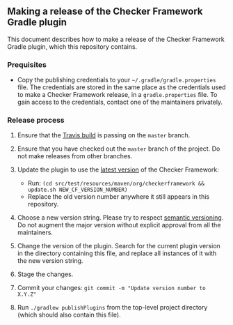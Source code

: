 ## Making a release of the Checker Framework Gradle plugin

This document describes how to make a release of the Checker Framework
Gradle plugin, which this repository contains.

### Prequisites

* Copy the publishing credentials to your `~/.gradle/gradle.properties` file.
The credentials are stored in the same place as the credentials used to make
a Checker Framework release, in a `gradle.properties` file.
To gain access to the credentials, contact one of the maintainers privately.

### Release process

1. Ensure that the
[Travis build](https://travis-ci.com/kelloggm/checkerframework-gradle-plugin/branches)
is passing on the `master` branch.
2. Ensure that you have checked out the `master` branch of the project. Do
not make releases from other branches.
3. Update the plugin to use the [latest version](https://github.com/typetools/checker-framework/blob/master/changelog.txt) of the Checker Framework:
   * Run: `(cd src/test/resources/maven/org/checkerframework && update.sh NEW_CF_VERSION_NUMBER)`
   * Replace the old version number anywhere it still appears in this repository.

4. Choose a new version string. Please try to respect
[semantic versioning](https://semver.org/). Do not augment the major
version without explicit approval from all the maintainers.
5. Change the version of the plugin. Search for the current plugin version
in the directory containing this file, and replace all instances of it
with the new version string.
6. Stage the changes.
7. Commit your changes: `git commit -m "Update version number to X.Y.Z"`
8. Run `./gradlew publishPlugins` from the top-level project directory
(which should also contain this file).
